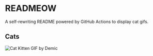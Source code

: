 # READMEOW

A self-rewriting README powered by GitHub Actions to display cat gifs.

## Cats

![Cat Kitten GIF by Demic](https://media4.giphy.com/media/v1.Y2lkPTlhY2QwMmRhZnZnMWhrdmh0cmdyd3ltMjdoc2o0cGw2bHNxemtoNDh0NW9wbG9jMiZlcD12MV9naWZzX3NlYXJjaCZjdD1n/3oriO0OEd9QIDdllqo/200.gif)
